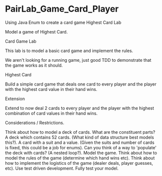 # PairLab_Game_Card_Player
Using Java Enum to create a card game
Highest Card Lab

Model a game of Highest Card.

Card Game Lab

This lab is to model a basic card game and implement the rules.

We aren't looking for a running game, just good TDD to demonstrate that the game works as it should.

Highest Card

Build a simple card game that deals one card to every player and the player with the highest card value in their hand wins.

Extension

Extend to now deal 2 cards to every player and the player with the highest combination of card values in their hand wins.

Considerations / Restrictions.

Think about how to model a deck of cards. What are the constituent parts?
A deck which contains 52 cards. (What kind of data structure best models this?).
A card with a suit and a value. (Given the suits and number of cards is fixed, this could be a job for enums).
Can you think of a way to 'populate' the deck with cards? (A nested loop?).
Model the game.
Think about how to model the rules of the game (determine which hand wins etc).
Think about how to implement the logistics of the game (dealer deals, player guesses, etc).
Use test driven development. Fully test your model.
